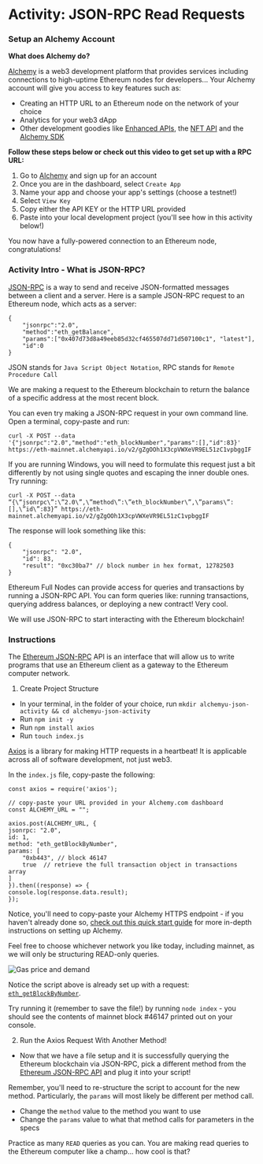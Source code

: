 # Activity: JSON-RPC Read Requests

### Setup an Alchemy Account

**What does Alchemy do?**

[Alchemy](https://alchemy.com/?a=dabl-bootcamp) is a web3 development platform that provides services including connections to high-uptime Ethereum nodes for developers... Your Alchemy account will give you access to key features such as:

- Creating an HTTP URL to an Ethereum node on the network of your choice
- Analytics for your web3 dApp
- Other development goodies like [Enhanced APIs](https://www.alchemy.com/enhanced-apis), the [NFT API](https://www.alchemy.com/nft-api) and the [Alchemy SDK](https://www.alchemy.com/sdk)

**Follow these steps below or check out this video to get set up with a RPC URL:**

1. Go to [Alchemy](https://alchemy.com/?a=dabl-bootcamp) and sign up for an account
2. Once you are in the dashboard, select `Create App`
3. Name your app and choose your app's settings (choose a testnet!)
4. Select `View Key`
5. Copy either the API KEY or the HTTP URL provided
6. Paste into your local development project (you'll see how in this activity below!)

You now have a fully-powered connection to an Ethereum node, congratulations!

### Activity Intro - What is JSON-RPC?

[JSON-RPC](https://www.jsonrpc.org/specification) is a way to send and receive JSON-formatted messages between a client and a server. Here is a sample JSON-RPC request to an Ethereum node, which acts as a server:

    {
        "jsonrpc":"2.0",
        "method":"eth_getBalance",
        "params":["0x407d73d8a49eeb85d32cf465507dd71d507100c1", "latest"],
        "id":0
    }

JSON stands for `Java Script Object Notation`, RPC stands for `Remote Procedure Call`

We are making a request to the Ethereum blockchain to return the balance of a specific address at the most recent block.

You can even try making a JSON-RPC request in your own command line. Open a terminal, copy-paste and run:

    curl -X POST --data '{"jsonrpc":"2.0","method":"eth_blockNumber","params":[],"id":83}' https://eth-mainnet.alchemyapi.io/v2/gZgOOh1X3cpVWXeVR9EL51zC1vpbggIF

If you are running Windows, you will need to formulate this request just a bit differently by not using single quotes and escaping the inner double ones. Try running:

    curl -X POST --data “{\“jsonrpc\”:\”2.0\”,\”method\”:\”eth_blockNumber\”,\”params\”:[],\”id\”:83}” https://eth-mainnet.alchemyapi.io/v2/gZgOOh1X3cpVWXeVR9EL51zC1vpbggIF

The response will look something like this:

    {
        "jsonrpc": "2.0",
        "id": 83,
        "result": "0xc30ba7" // block number in hex format, 12782503
    }

Ethereum Full Nodes can provide access for queries and transactions by running a JSON-RPC API. You can form queries like: running transactions, querying address balances, or deploying a new contract! Very cool.

We will use JSON-RPC to start interacting with the Ethereum blockchain!

### Instructions

The [Ethereum JSON-RPC](https://eth.wiki/json-rpc/API) API is an interface that will allow us to write programs that use an Ethereum client as a gateway to the Ethereum computer network.

1. Create Project Structure

- In your terminal, in the folder of your choice, run `mkdir alchemyu-json-activity && cd alchemyu-json-activity`
- Run `npm init -y`
- Run `npm install axios`
- Run `touch index.js`

[Axios](https://axios-http.com/) is a library for making HTTP requests in a heartbeat! It is applicable across all of software development, not just web3.

In the `index.js` file, copy-paste the following:

    const axios = require('axios');

    // copy-paste your URL provided in your Alchemy.com dashboard
    const ALCHEMY_URL = "";

    axios.post(ALCHEMY_URL, {
    jsonrpc: "2.0",
    id: 1,
    method: "eth_getBlockByNumber",
    params: [
        "0xb443", // block 46147
        true  // retrieve the full transaction object in transactions array
    ]
    }).then((response) => {
    console.log(response.data.result);
    });

Notice, you'll need to copy-paste your Alchemy HTTPS endpoint - if you haven't already done so, [check out this quick start guide](https://docs.alchemy.com/docs/alchemy-quickstart-guide) for more in-depth instructions on setting up Alchemy.

Feel free to choose whichever network you like today, including mainnet, as we will only be structuring READ-only queries.

![Gas price and demand](https://react-to-web3-bootcamp.vercel.app/content/module-1/L6/1-get-block-example.png)

Notice the script above is already set up with a request: [`eth_getBlockByNumber`](https://docs.alchemy.com/reference/eth-getblockbynumber).

Try running it (remember to save the file!) by running `node index` - you should see the contents of mainnet block #46147 printed out on your console.

2. Run the Axios Request With Another Method!

- Now that we have a file setup and it is successfully querying the Ethereum blockchain via JSON-RPC, pick a different method from the [Ethereum JSON-RPC API](https://docs.alchemy.com/reference/ethereum-api-quickstart) and plug it into your script!

Remember, you'll need to re-structure the script to account for the new method. Particularly, the `params` will most likely be different per method call.

- Change the `method` value to the method you want to use
- Change the `params` value to what that method calls for parameters in the specs

Practice as many `READ` queries as you can. You are making read queries to the Ethereum computer like a champ... how cool is that?
